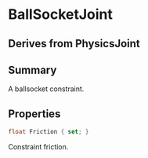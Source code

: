 # BallSocketJoint

## Derives from PhysicsJoint

## Summary

A ballsocket constraint.
## Properties

```c#
float Friction { set; } 
```
Constraint friction.
